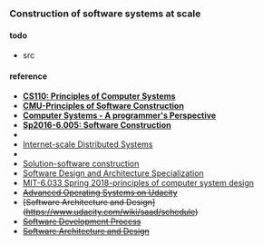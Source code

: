 ### Construction of software systems at scale


#### todo
* src

#### reference
* **[CS110: Principles of Computer Systems](http://web.stanford.edu/class/archive/cs/cs110/cs110.1202/templates/calendar)**
* **[CMU-Principles of Software Construction](https://www.cs.cmu.edu/~charlie/courses/17-214/2019-fall/index.html#schedule)**
* **[Computer Systems - A programmer's Perspective](http://www.cs.cmu.edu/~213/schedule.html)** 
* **[Sp2016-6.005: Software Construction](http://web.mit.edu/6.031/www/sp19/)**  
*  
* [Internet-scale Distributed Systems](https://www.cs.tufts.edu/comp/117/) 
* 
* [Solution-software construction](https://github.com/claytonm/6005)
* [Software Design and Architecture Specialization](https://www.coursera.org/specializations/software-design-architecture?siteID=9IqCvd3EEQc-8H1WIaytP2nbUrO9_Kx7hQ&utm_content=10&utm_medium=partners&utm_source=linkshare&utm_campaign=9IqCvd3EEQc)
* [MIT-6.033 Spring 2018-principles of computer system design](hhttp://web.mit.edu/6.033/www/index.shtml)
* <del>[Advanced Operating Systems on Udacity](https://www.udacity.com/wiki/ud189)</del>
* <del>[Software Architecture and Design] (https://www.udacity.com/wiki/saad/schedule)</del>
* <del>[Software Development Process](https://www.udacity.com/courses/ud805) </del> 
* <del>[Software Architecture and Design](https://www.udacity.com/wiki/saad/schedule)</del> 
